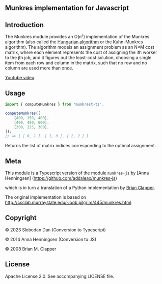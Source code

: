 ## Munkres implementation for Javascript

## Introduction

The Munkres module provides an O(n³) implementation of the Munkres algorithm
(also called the [Hungarian algorithm][] or the Kuhn-Munkres algorithm).
The algorithm models an assignment problem as an N×M cost matrix, where
each element represents the cost of assigning the ith worker to the jth
job, and it figures out the least-cost solution, choosing a single item
from each row and column in the matrix, such that no row and no column are
used more than once.

[Hungarian algorithm]: https://en.wikipedia.org/wiki/Hungarian_algorithm

[Youtube video](https://www.youtube.com/watch?v=cQ5MsiGaDY8)

## Usage

```ts
import { computeMunkres } from 'munkrest-ts';

computeMunkres([
    [400, 150, 400],
    [400, 450, 600],
    [300, 225, 300],
]);
// => [ [ 0, 1 ], [ 1, 0 ], [ 2, 2 ] ]
```

Returns the list of matrix indices corresponding to the optimal assignment.

## Meta

This module is a Typescript version of the module `munkres-js` by
[Anna Henningsen] (https://github.com/addaleax/munkres-js)

which is in turn a translation of a Python implementation by
[Brian Clapper](https://github.com/bmc/munkres).

The original implementation is based on
<http://csclab.murraystate.edu/~bob.pilgrim/445/munkres.html>.

## Copyright

&copy; 2023 Slobodan Dan (Conversion to Typescript)

&copy; 2014 Anna Henningsen (Conversion to JS)

&copy; 2008 Brian M. Clapper

## License

Apache License 2.0. See accompanying LICENSE file.
